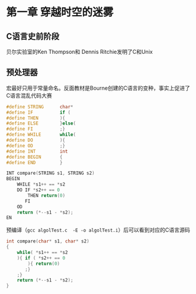 # 第一章 穿越时空的迷雾

## C语言史前阶段

贝尔实验室的Ken Thompson和 Dennis Ritchie发明了C和Unix

## 预处理器

宏最好只用于常量命名。反面教材是Bourne创建的C语言的变种，事实上促进了 C语言混乱代码大赛

```c
#define STRING      char*
#define IF          if (
#define THEN        ){
#define ELSE        }else(
#define FI          ;}
#define WHILE       while(
#define DO          ){
#define OD          ;}
#define INT         int
#define BEGIN       {
#define END         }

INT compare(STRING s1, STRING s2)
BEGIN
    WHILE *s1++ == *s2
    DO IF *s2++ == 0
        THEN return(0)
       FI
    OD
    return (*--s1 - *s2);
EN
```
预编译（`gcc algolTest.c  -E -o algolTest.i`）后可以看到对应的C语言源码
```c
int compare(char* s1, char* s2)
{
    while( *s1++ == *s2
    ){ if ( *s2++ == 0
        ){ return(0)
       ;}
    ;}
    return (*--s1 - *s2);
}
```
